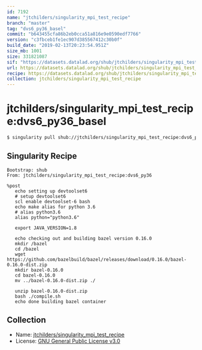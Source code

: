 ```yaml
---
id: 7192
name: "jtchilders/singularity_mpi_test_recipe"
branch: "master"
tag: "dvs6_py36_basel"
commit: "b643455cfa86b2eb0cca51a816e9e0590edf7766"
version: "c3fbceb1fe1ec907d385567412c30b0f"
build_date: "2019-02-13T20:23:54.951Z"
size_mb: 1001
size: 331821087
sif: "https://datasets.datalad.org/shub/jtchilders/singularity_mpi_test_recipe/dvs6_py36_basel/2019-02-13-b643455c-c3fbceb1/c3fbceb1fe1ec907d385567412c30b0f.simg"
url: https://datasets.datalad.org/shub/jtchilders/singularity_mpi_test_recipe/dvs6_py36_basel/2019-02-13-b643455c-c3fbceb1/
recipe: https://datasets.datalad.org/shub/jtchilders/singularity_mpi_test_recipe/dvs6_py36_basel/2019-02-13-b643455c-c3fbceb1/Singularity
collection: jtchilders/singularity_mpi_test_recipe
---
```


# jtchilders/singularity_mpi_test_recipe:dvs6_py36_basel

```bash
$ singularity pull shub://jtchilders/singularity_mpi_test_recipe:dvs6_py36_basel
```

## Singularity Recipe

```singularity
Bootstrap: shub
From: jtchilders/singularity_mpi_test_recipe:dvs6_py36

%post
   echo setting up devtoolset6
   # setup devtoolset6
   scl enable devtoolset-6 bash
   echo make alias for python 3.6
   # alias python3.6
   alias python="python3.6"
   
   export JAVA_VERSION=1.8

   echo checking out and building bazel version 0.16.0
   mkdir /bazel
   cd /bazel
   wget https://github.com/bazelbuild/bazel/releases/download/0.16.0/bazel-0.16.0-dist.zip
   mkdir bazel-0.16.0
   cd bazel-0.16.0
   mv ../bazel-0.16.0-dist.zip ./

   unzip bazel-0.16.0-dist.zip
   bash ./compile.sh
   echo done building bazel container
```

## Collection

 - Name: [jtchilders/singularity_mpi_test_recipe](https://github.com/jtchilders/singularity_mpi_test_recipe)
 - License: [GNU General Public License v3.0](https://api.github.com/licenses/gpl-3.0)

